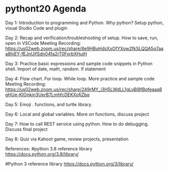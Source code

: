 # pythont20 Agenda
Day 1: Introduction to programming and Python. Why python? Setup python, visual Studio Code and plugin

Day 2: Recap and verification/troubleshooting of setup. How to save, run, open in VSCode 
Meeting Recording:
https://us02web.zoom.us/rec/share/6e9HBuHdsXxOfYXow2fkSLQQA5q7aaa8hiEY-fEJnUifSdn04fa2rT0ForbXHuiH

Day 3: Practice basic expressions and sample code snippets in Python shell. Import of date, math, random. If statement 

Day 4: Flow chart. For loop. While loop. More practice and sample code
Meeting Recording:
https://us02web.zoom.us/rec/share/249rMY_i3H5LWdLL1gLvBI8fBqfeaaa8gHUe-KIOnkm3UerB7LmhfcDEKXofjZbq


Day 5: Emoji . functions, and turtle library. 

Day 6:  Local and global variables. More on functions, discuss project

Day 7: How to call REST service using python. How to do debugging. Discuss final project 

Day 8: Quiz via Kahoot game, review projects, presentation 

References:
#python 3.8 reference library
https://docs.python.org/3.8/library/

#Python 3 reference library
https://docs.python.org/3/library/
